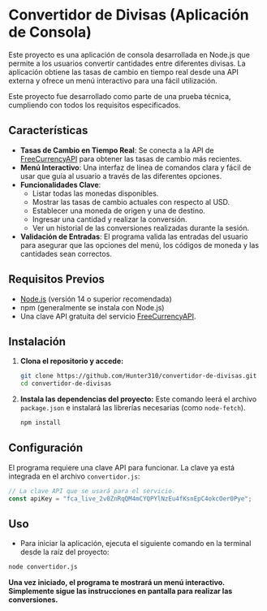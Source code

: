 # Convertidor de Divisas (Aplicación de Consola)

Este proyecto es una aplicación de consola desarrollada en Node.js que permite a los usuarios convertir cantidades entre diferentes divisas. La aplicación obtiene las tasas de cambio en tiempo real desde una API externa y ofrece un menú interactivo para una fácil utilización.

Este proyecto fue desarrollado como parte de una prueba técnica, cumpliendo con todos los requisitos especificados.

## Características

- **Tasas de Cambio en Tiempo Real**: Se conecta a la API de [FreeCurrencyAPI](https://freecurrencyapi.com/) para obtener las tasas de cambio más recientes.
- **Menú Interactivo**: Una interfaz de línea de comandos clara y fácil de usar que guía al usuario a través de las diferentes opciones.
- **Funcionalidades Clave**:
    - Listar todas las monedas disponibles.
    - Mostrar las tasas de cambio actuales con respecto al USD.
    - Establecer una moneda de origen y una de destino.
    - Ingresar una cantidad y realizar la conversión.
    - Ver un historial de las conversiones realizadas durante la sesión.
- **Validación de Entradas**: El programa valida las entradas del usuario para asegurar que las opciones del menú, los códigos de moneda y las cantidades sean correctos.

## Requisitos Previos

- [Node.js](https://nodejs.org/) (versión 14 o superior recomendada)
- npm (generalmente se instala con Node.js)
- Una clave API gratuita del servicio [FreeCurrencyAPI](https://freecurrencyapi.com/).

## Instalación

1.  **Clona el repositorio y accede:**
    ```bash
    git clone https://github.com/Hunter310/convertidor-de-divisas.git
    cd convertidor-de-divisas
    ```

2.  **Instala las dependencias del proyecto:**
    Este comando leerá el archivo `package.json` e instalará las librerías necesarias (como `node-fetch`).
    ```bash
    npm install
    ```

## Configuración

El programa requiere una clave API para funcionar. La clave ya está integrada en el archivo `convertidor.js`:

```javascript
// La clave API que se usará para el servicio.
const apiKey = "fca_live_2v0ZnRqQM4mCYQPYlNzEu4fKsnEpC4okcOer0Pye";
```
## Uso
- Para iniciar la aplicación, ejecuta el siguiente comando en la terminal desde la raíz del proyecto:
```bash
node convertidor.js
```
**Una vez iniciado, el programa te mostrará un menú interactivo. Simplemente sigue las instrucciones en pantalla para realizar las conversiones.**

